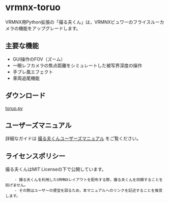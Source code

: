 # vrmnx-toruo

VRMNX用Python拡張の「撮る夫くん」は，VRMNXビュワーのフライスルーカメラの機能をアップグレードします。

## 主要な機能

- GUI操作のFOV（ズーム）
- 一眼レフカメラの焦点距離をシミュレートした被写界深度の操作
- 手ブレ風エフェクト
- 車両追尾機能

## ダウンロード

[toruo.py](toruo.py)

## ユーザーズマニュアル

詳細なガイドは
[撮る夫くんユーザーズマニュアル](https://akagi-rails.github.io/vrmnx-toruo/)
をご覧ください。

## ライセンスポリシー

撮る夫くんはMIT Licenseの下で公開しています。

```note::
    - 撮る夫くんを利用したVRMNXレイアウトを配布する際，撮る夫くんを同梱することを妨げません。
    - その際はユーザーの便宜を図るため，本マニュアルへのリンクを記述することを推奨します。
```
